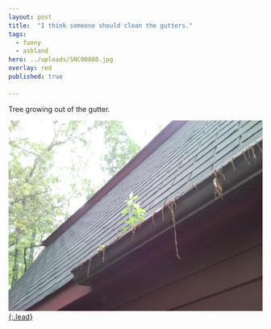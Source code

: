 ```yaml
---
layout: post
title:  "I think someone should clean the gutters."
tags:
  - funny
  - ashland
hero: ../uploads/SNC00080.jpg
overlay: red
published: true

---
```


Tree growing out of the gutter.

[![spelling](../uploads/SNC00080.jpg){:.lead}](../uploads/SNC00080.jpg)